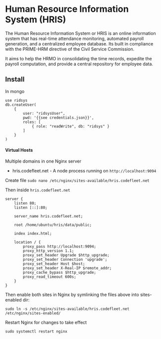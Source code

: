 # Human Resource Information System (HRIS)

The Human Resource Information System or HRIS is an online information system that has real-time attendance monitoring, automated payroll generation, and a centralized employee database. Its built in compliance with the PRIME-HRM directive of the Civil Service Commission. 

It aims to help the HRMO in consolidating the time records, expedite the payroll computation, and provide a central repository for employee data.

## Install

In mongo

    use ridsys
    db.createUser(
        {
            user: "ridsysUser",
            pwd: '{{see credentials.json}}',
            roles: [
                { role: "readWrite", db: "ridsys" }
            ]
        }
    )


#### Virtual Hosts

Multiple domains in one Nginx server

* hris.codefleet.net - A node process running on `http://localhost:9094`

Create file `sudo nano /etc/nginx/sites-available/hris.codefleet.net`


Then inside `hris.codefleet.net`

    server {
        listen 80;
        listen [::]:80;

        server_name hris.codefleet.net;

        root /home/ubuntu/hris/data/public;

        index index.html;

        location / {
            proxy_pass http://localhost:9094;
            proxy_http_version 1.1;
            proxy_set_header Upgrade $http_upgrade;
            proxy_set_header Connection 'upgrade';
            proxy_set_header Host $host;
            proxy_set_header X-Real-IP $remote_addr;
            proxy_cache_bypass $http_upgrade;
            proxy_read_timeout 600s;
        }
    }

Then enable both sites in Nginx by symlinking the files above into sites-enabled dir:

`sudo ln -s /etc/nginx/sites-available/hris.codefleet.net /etc/nginx/sites-enabled/`

Restart Nginx for changes to take effect

`sudo systemctl restart nginx`